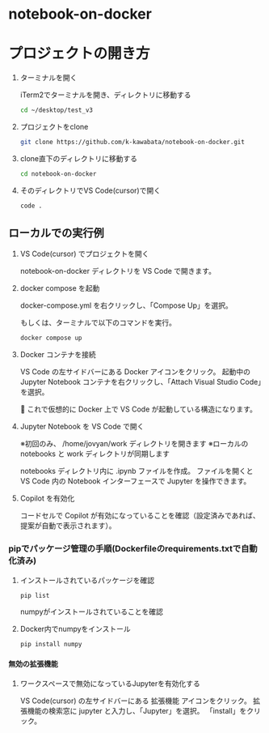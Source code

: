 # notebook-on-docker

# プロジェクトの開き方

1. ターミナルを開く

    iTerm2でターミナルを開き、ディレクトリに移動する

    ```bash
    cd ~/desktop/test_v3
    ```

2. プロジェクトをclone

    ```bash
    git clone https://github.com/k-kawabata/notebook-on-docker.git
    ```

3. clone直下のディレクトリに移動する

    ```bash
    cd notebook-on-docker
    ```

4. そのディレクトリでVS Code(cursor)で開く

    ```bash
    code .
    ```

## ローカルでの実行例

1. VS Code(cursor) でプロジェクトを開く

    notebook-on-docker ディレクトリを VS Code で開きます。

1. docker compose を起動

    docker-compose.yml を右クリックし、「Compose Up」を選択。

    もしくは、ターミナルで以下のコマンドを実行。

    ```bash
    docker compose up
    ```

1. Docker コンテナを接続

    VS Code の左サイドバーにある Docker アイコンをクリック。
    起動中の Jupyter Notebook コンテナを右クリックし、「Attach Visual Studio Code」を選択。

    🐳 これで仮想的に Docker 上で VS Code が起動している構造になります。

1. Jupyter Notebook を VS Code で開く

    ※初回のみ、 /home/jovyan/work ディレクトリを開きます
    ※ローカルの notebooks と work ディレクトリが同期します

    notebooks ディレクトリ内に .ipynb ファイルを作成。
    ファイルを開くと VS Code 内の Notebook インターフェースで Jupyter を操作できます。

1. Copilot を有効化

    コードセルで Copilot が有効になっていることを確認（設定済みであれば、提案が自動で表示されます）。

### pipでパッケージ管理の手順(Dockerfileのrequirements.txtで自動化済み)

1. インストールされているパッケージを確認

    ```bash
    pip list
    ```
    numpyがインストールされていることを確認

2. Docker内でnumpyをインストール

    ```bash
    pip install numpy
    ```

#### 無効の拡張機能

1. ワークスペースで無効になっているJupyterを有効化する

    VS Code(cursor) の左サイドバーにある 拡張機能 アイコンをクリック。
    拡張機能の検索窓に jupyter と入力し、「Jupyter」を選択。
    「install」をクリック。

